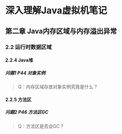 # 深入理解Java虚拟机笔记

## 第二章 Java内存区域与内存溢出异常

### 2.2 运行时数据区域

#### 2.2.4 Java堆

##### 问题1 P44 对象实例

> Q：内存区域存放对象实例究竟是什么？

#### 2.2.5 方法区

##### 问题2 P46 方法区GC

> Q：方法区是否会GC？


